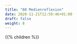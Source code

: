 ```yaml
---
title: "08 Medienreflexion"
date: 2020-11-21T12:59:46+01:00
draft: false
weight: 8
---
```

{{% children  %}}

<center>




</center>
